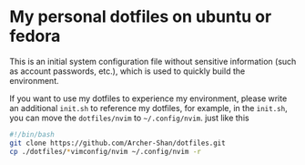 # My personal dotfiles on ubuntu or fedora

This is an initial system configuration file without sensitive information (such as account passwords, etc.), which is used to quickly build the environment.

If you want to use my dotfiles to experience my environment, please write an additional `init.sh` to reference my dotfiles, for example, in the `init.sh`, you can move the `dotfiles/nvim` to `~/.config/nvim`.
just like this

```bash
#!/bin/bash
git clone https://github.com/Archer-Shan/dotfiles.git
cp ./dotfiles/*vimconfig/nvim ~/.config/nvim -r
```

